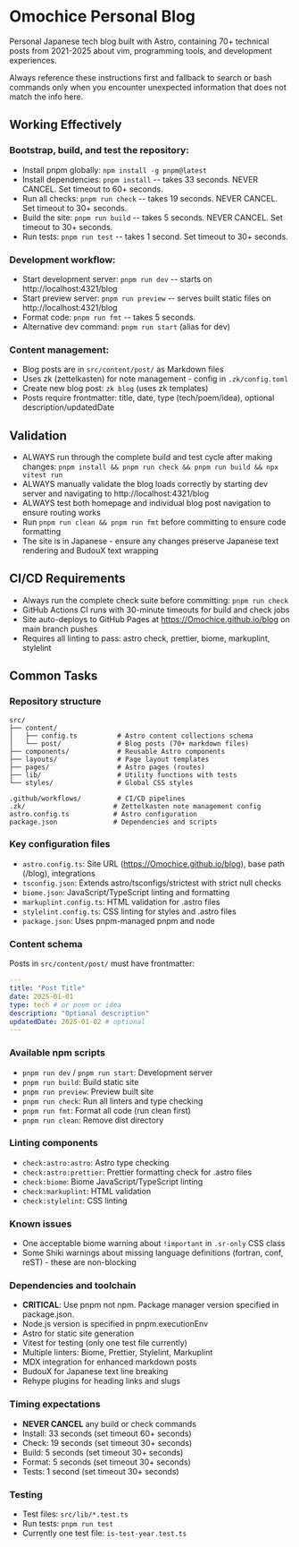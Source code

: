# Omochice Personal Blog

Personal Japanese tech blog built with Astro, containing 70+ technical posts from 2021-2025 about vim, programming tools, and development experiences.

Always reference these instructions first and fallback to search or bash commands only when you encounter unexpected information that does not match the info here.

## Working Effectively

### Bootstrap, build, and test the repository:

- Install pnpm globally: `npm install -g pnpm@latest`
- Install dependencies: `pnpm install` -- takes 33 seconds. NEVER CANCEL. Set timeout to 60+ seconds.
- Run all checks: `pnpm run check` -- takes 19 seconds. NEVER CANCEL. Set timeout to 30+ seconds.
- Build the site: `pnpm run build` -- takes 5 seconds. NEVER CANCEL. Set timeout to 30+ seconds.
- Run tests: `pnpm run test` -- takes 1 second. Set timeout to 30+ seconds.

### Development workflow:

- Start development server: `pnpm run dev` -- starts on http://localhost:4321/blog
- Start preview server: `pnpm run preview` -- serves built static files on http://localhost:4321/blog
- Format code: `pnpm run fmt` -- takes 5 seconds.
- Alternative dev command: `pnpm run start` (alias for dev)

### Content management:

- Blog posts are in `src/content/post/` as Markdown files
- Uses zk (zettelkasten) for note management - config in `.zk/config.toml`
- Create new blog post: `zk blog` (uses zk templates)
- Posts require frontmatter: title, date, type (tech/poem/idea), optional description/updatedDate

## Validation

- ALWAYS run through the complete build and test cycle after making changes: `pnpm install && pnpm run check && pnpm run build && npx vitest run`
- ALWAYS manually validate the blog loads correctly by starting dev server and navigating to http://localhost:4321/blog
- ALWAYS test both homepage and individual blog post navigation to ensure routing works
- Run `pnpm run clean && pnpm run fmt` before committing to ensure code formatting
- The site is in Japanese - ensure any changes preserve Japanese text rendering and BudouX text wrapping

## CI/CD Requirements

- Always run the complete check suite before committing: `pnpm run check`
- GitHub Actions CI runs with 30-minute timeouts for build and check jobs
- Site auto-deploys to GitHub Pages at https://Omochice.github.io/blog on main branch pushes
- Requires all linting to pass: astro check, prettier, biome, markuplint, stylelint

## Common Tasks

### Repository structure

```
src/
├── content/
│   ├── config.ts          # Astro content collections schema
│   └── post/              # Blog posts (70+ markdown files)
├── components/            # Reusable Astro components
├── layouts/               # Page layout templates
├── pages/                 # Astro pages (routes)
├── lib/                   # Utility functions with tests
└── styles/                # Global CSS styles

.github/workflows/         # CI/CD pipelines
.zk/                      # Zettelkasten note management config
astro.config.ts           # Astro configuration
package.json              # Dependencies and scripts
```

### Key configuration files

- `astro.config.ts`: Site URL (https://Omochice.github.io/blog), base path (/blog), integrations
- `tsconfig.json`: Extends astro/tsconfigs/strictest with strict null checks
- `biome.json`: JavaScript/TypeScript linting and formatting
- `markuplint.config.ts`: HTML validation for .astro files
- `stylelint.config.ts`: CSS linting for styles and .astro files
- `package.json`: Uses pnpm-managed pnpm and node

### Content schema

Posts in `src/content/post/` must have frontmatter:

```yaml
---
title: "Post Title"
date: 2025-01-01
type: tech # or poem or idea
description: "Optional description"
updatedDate: 2025-01-02 # optional
---
```

### Available npm scripts

- `pnpm run dev` / `pnpm run start`: Development server
- `pnpm run build`: Build static site
- `pnpm run preview`: Preview built site
- `pnpm run check`: Run all linters and type checking
- `pnpm run fmt`: Format all code (run clean first)
- `pnpm run clean`: Remove dist directory

### Linting components

- `check:astro:astro`: Astro type checking
- `check:astro:prettier`: Prettier formatting check for .astro files
- `check:biome`: Biome JavaScript/TypeScript linting
- `check:markuplint`: HTML validation
- `check:stylelint`: CSS linting

### Known issues

- One acceptable biome warning about `!important` in `.sr-only` CSS class
- Some Shiki warnings about missing language definitions (fortran, conf, reST) - these are non-blocking

### Dependencies and toolchain

- **CRITICAL**: Use pnpm not npm. Package manager version specified in package.json.
- Node.js version is specified in pnpm.executionEnv
- Astro for static site generation
- Vitest for testing (only one test file currently)
- Multiple linters: Biome, Prettier, Stylelint, Markuplint
- MDX integration for enhanced markdown posts
- BudouX for Japanese text line breaking
- Rehype plugins for heading links and slugs

### Timing expectations

- **NEVER CANCEL** any build or check commands
- Install: 33 seconds (set timeout 60+ seconds)
- Check: 19 seconds (set timeout 30+ seconds)
- Build: 5 seconds (set timeout 30+ seconds)
- Format: 5 seconds (set timeout 30+ seconds)
- Tests: 1 second (set timeout 30+ seconds)

### Testing

- Test files: `src/lib/*.test.ts`
- Run tests: `pnpm run test`
- Currently one test file: `is-test-year.test.ts`
